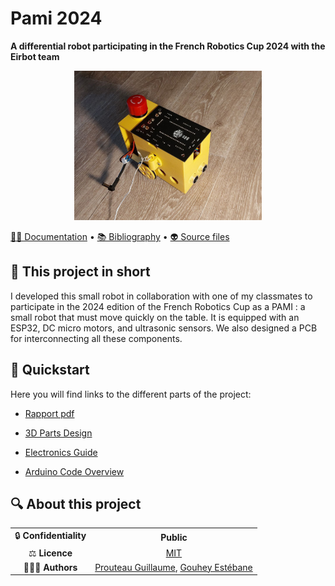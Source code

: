 # Pami 2024

**A differential robot participating in the French Robotics Cup 2024 with the Eirbot team**

<div style="text-align: center;">
  <img src="images\pami.jpg" alt="FOX" width="300"/>
</div>


[👨‍💻 Documentation](docs/) •  [📚 Bibliography](docs/bibliography) • [👽 Source files](src/)
  
## 📄 This project in short

I developed this small robot in collaboration with one of my classmates to participate in the 2024 edition of the French Robotics Cup as a PAMI : a small robot that must move quickly on the table. It is equipped with an ESP32, DC micro motors, and ultrasonic sensors. We also designed a PCB for interconnecting all these components.

## 🚀 Quickstart

Here you will find links to the different parts of the project:

* [Rapport pdf](docs/bibliography)

* [3D Parts Design](docs/Meca.md)

* [Electronics Guide](docs/Elec.md)

* [Arduino Code Overview](docs/Code.md)



## 🔍 About this project

|       |        |
|:----------------------------:|:-----------------------------------------------------------------------:|
| 🔒 **Confidentiality**       | **Public**                                          |
| ⚖️ **Licence**               |  [MIT](https://opensource.org/licenses/MIT)    |
| 👨‍👨‍👦 **Authors**               |  [Prouteau Guillaume](), [Gouhey Estébane](https://www.linkedin.com/in/estebane-gouhey/)    |
